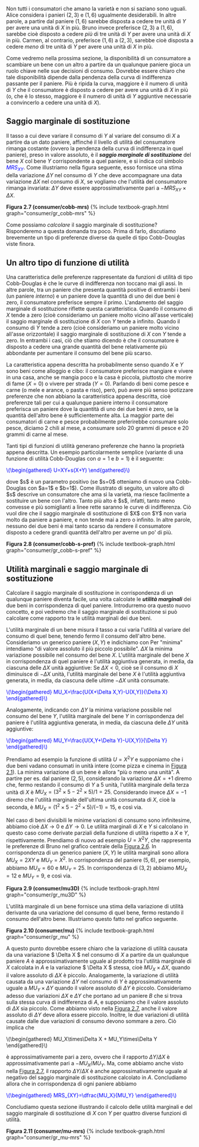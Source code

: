 


Non tutti i consumatori che amano la varietà e non si saziano sono uguali. Alice considera i panieri $(2,3)$ e $(1,6)$ ugualmente desiderabili. In altre parole, a partire dal paniere $(1,6)$ sarebbe disposta a cedere tre unità di $Y$ per avere una unità di $X$ in più. Bruno invece preferisce $(2,3)$ a $(1,6)$, sarebbe cioè disposto a cedere <i>più</i> di tre unità di $Y$ per avere una unità di $X$ in più. Carmen, al contrario, preferisce $(1,6)$ a $(2,3)$, sarebbe cioè disposta a cedere <i>meno</i> di tre unità di $Y$ per avere una unità di $X$ in più.

Come vedremo nella prossima sezione, la disponibilità di un consumatore a scambiare un bene con un altro a partire da un qualunque paniere gioca un ruolo chiave nelle sue decisioni di consumo. Dovrebbe essere chiaro che tale disponibilità dipende dalla pendenza della curva di indifferenza passante per il paniere. Più è ripida la curva, maggiore è il numero di unità di $Y$ che il consumatore è disposto a cedere per avere una unità di $X$ in più (o, che è lo stesso, maggiore è il numero di unità di $Y$ aggiuntive necessarie a convincerlo a cedere una unità di $X$).





<h2 id="SUBSEC_MRS">Saggio marginale di sostituzione</h2>

Il tasso a cui deve variare il consumo di $Y$ al variare del consumo di $X$ a partire da un dato paniere, affinché il livello di utilità del consumatore rimanga costante (ovvero la pendenza della curva di indifferenza in quel paniere), preso in valore assoluto, è il <i><b>saggio marginale di sostituzione</b></i> del bene $X$ col bene $Y$ corrispondente a quel paniere, e si indica col simbolo <span style="color: Blue;">$MRS_{XY}$</span>. Come illustriamo nella figura seguente, esso fornisce una stima della variazione $\Delta Y$ nel consumo di $Y$ che deve accompagnare una data variazione $\Delta X$ nel consumo di $X$, se vogliamo che l'utilità del consumatore rimanga invariata: $\Delta Y$ deve essere approssimativamente pari a $-MRS_{XY} \times \Delta X$. 

<a id="gr_consumer/cobb-mrs"><strong>Figura 2.7 (consumer/cobb-mrs)</strong></a>
{% include textbook-graph.html graph="consumer/gr_cobb-mrs" %}

Come possiamo <i>calcolare</i> il saggio marginale di sostituzione? Risponderemo a questa domanda tra poco. Prima di farlo, discutiamo brevemente un tipo di preferenze diverse da quelle di tipo Cobb-Douglas viste finora.










<h2 id="SUBSEC_COBB-S">Un altro tipo di funzione di utilità</h2>

Una caratteristica delle preferenze rappresentate da funzioni di utilità di tipo Cobb-Douglas è che le curve di indifferenza non toccano mai gli assi. In altre parole, tra un paniere che presenta quantità positive di entrambi i beni (un paniere <i>interno</i>) e un paniere dove la quantità di uno dei due beni è zero, il consumatore preferisce sempre il primo. L'andamento del saggio marginale di sostituzione riflette questa caratteristica. Quando il consumo di $X$ tende a zero (cioè consideriamo un paniere molto vicino all'asse verticale) il saggio marginale di sostituzione di $X$ con $Y$ tende a infinito. Quando il consumo di $Y$ tende a zero (cioè consideriamo un paniere molto vicino all'asse orizzontale) il saggio marginale di sostituzione di $X$ con $Y$ tende a zero. In entrambi i casi, ciò che stiamo dicendo è che il consumatore è disposto a cedere una grande quantità del bene relativamente più abbondante per aumentare il consumo del bene più scarso.

La caratteristica appena descritta ha probabilmente senso quando $X$ e $Y$ sono beni come alloggio e cibo: il consumatore preferisce mangiare e vivere in una casa, anche se mangia poco e la casa è piccola, piuttosto che morire di fame ($X=0$) o vivere per strada ($Y=0$). Parlando di beni come pesce e carne (o mele e arance, o pasta e riso), però, può avere più senso ipotizzare preferenze che non abbiano la caratteristica appena descritta, cioè preferenze tali per cui a qualunque paniere interno il consumatore preferisca un paniere dove la quantità di uno dei due beni è zero, se la quantità dell'altro bene è sufficientemente alta. La maggior parte dei consumatori di carne e pesce probabilmente preferirebbe consumare solo pesce, diciamo 2 chili al mese, a consumare solo 20 grammi di pesce e 20 grammi di carne al mese. 

Tanti tipi di funzioni di utilità generano preferenze che hanno la proprietà appena descritta. Un esempio particolarmente semplice (variante di una funzione di utilità Cobb-Douglas con $a=1$ e $b=1$) è il seguente:
<p><span style="color: Blue;">
\(\begin{gathered}
U=XY+s(X+Y)
\end{gathered}\)
</span></p>
dove $s$ è un parametro positivo (se $s=0$ otteniamo di nuovo una Cobb-Douglas con $a=1$ e $b=1$). Come illustrato di seguito, un valore alto di $s$ descrive un consumatore che ama sì la varietà, ma  riesce facilmente a sostituire un bene con l'altro. Tanto più alto è $s$, infatti, tanto meno convesse e più somiglianti a linee rette saranno le curve di indifferenza. Ciò vuol dire che il saggio marginale di sostituzione di $X$ con $Y$ non varia molto da paniere a paniere, e non tende mai a zero o infinito. In altre parole, nessuno dei due beni è mai tanto scarso da rendere il consumatore disposto a cedere grandi quantità dell'altro per averne un po' di più.

<a id="gr_consumer/cobb-s"><strong>Figura 2.8 (consumer/cobb-s-pref)</strong></a>
{% include textbook-graph.html graph="consumer/gr_cobb-s-pref" %}




























<h2 id="SUBSEC_MU-MRS">Utilità marginali e saggio marginale di sostituzione</h2>

Calcolare il saggio marginale di sostituzione in corrispondenza di un qualunque paniere diventa facile, una volta calcolate le <i><b>utilità marginali</b></i> dei due beni in corrispondenza di quel paniere. Introdurremo ora questo nuovo concetto, e poi vedremo che il saggio marginale di sostituzione si può calcolare come rapporto tra le utilità marginali dei due beni.

L'utilità marginale di un bene misura il tasso a cui varia l'utilità al variare del consumo di quel bene, tenendo fermo il consumo dell'altro bene. Consideriamo un generico paniere $(X,Y)$ e indichiamo con
<span class="marginnote">
Per "minima" intendiamo "di valore assoluto il più piccolo possibile".
</span>
$\Delta X$ la minima variazione possibile nel consumo del bene $X$. L'utilità marginale del bene $X$ in corrispondenza di quel paniere è l'utilità aggiuntiva generata, in media, da ciascuna delle $\Delta X$ unità aggiuntive:
<span class="marginnote">
Se $\Delta X<0$, cioè se il consumo di $X$ diminuisce di $-\Delta X$ unità, l'utilità marginale del bene $X$ è l'utilità aggiuntiva generata, in media, da ciascuna delle ultime $-\Delta X$ unità consumate.
</span>

<p><span style="color: Blue;">
\(\begin{gathered}
MU_X=\frac{U(X+\Delta X,Y)-U(X,Y)}{\Delta X}
\end{gathered}\)
</span></p>

Analogamente, indicando con $\Delta Y$ la minima variazione possibile nel consumo del bene $Y$, l'utilità marginale del bene $Y$ in corrispondenza del paniere è l'utilità aggiuntiva generata, in media, da ciascuna delle $\Delta Y$ unità aggiuntive:

<p><span style="color: Blue;">
\(\begin{gathered}
MU_Y=\frac{U(X,Y+\Delta Y)-U(X,Y)}{\Delta Y}
\end{gathered}\)
</span></p>

Prendiamo ad esempio la funzione di utilità $U=X^2Y$ e supponiamo che i due beni vadano consumati in unità intere (come pizza e cinema in <a href="{{ site.baseurl }}/it/I/2/1#gr_consumer/discrete-pref">Figura 2.1</a>). La minima variazione di un bene è allora "più o meno una unità". A partire per es. dal paniere $(2,5)$, considerando la variazione $\Delta X=+1$ diremo che, fermo restando il consumo di $Y$ a $5$ unità, l'utilità marginale della terza unità di $X$ è $MU_X=(3^2\times 5-2^2\times 5)/1=25$. Considerando invece $\Delta X=-1$ diremo che l'utilità marginale dell'ultima unità consumata di $X$, cioè la seconda, è $MU_X=(1^2\times 5-2^2\times 5)/(-1)=15$, e così via. 

Nel caso di beni divisibili le minime variazioni di consumo sono infinitesime, abbiamo cioè $\Delta X\to 0$ e $\Delta Y\to 0$. Le utilità marginali di $X$ e $Y$ si calcolano in questo caso come derivate parziali della funzione di utilità rispetto a $X$ e $Y$, rispettivamente. Prendiamo di nuovo ad esempio $U=X^2Y$, che rappresenta le preferenze di Bruno nel grafico centrale della <a href="{{ site.baseurl }}/it/I/2/1#gr_consumer/cobb-mrs-abc">Figura 2.6</a>. In corrispondenza di un generico paniere $(X,Y)$ le utilità marginali sono allora $MU_X=2XY$ e $MU_Y=X^2$. In corrispondenza del paniere $(5,6)$, per esempio, abbiamo $MU_X=60$ e $MU_Y=25$. In corrispondenza di $(3,2)$ abbiamo $MU_X=12$ e $MU_Y=9$, e così via.

<a id="gr_consumer/mu3D"><strong>Figura 2.9 (consumer/mu3D)</strong></a>
{% include textbook-graph.html graph="consumer/gr_mu3D" %}

L'utilità marginale di un bene fornisce una stima della variazione di utilità derivante da una variazione del consumo di quel bene, fermo restando il consumo dell'altro bene. Illustriamo questo fatto nel grafico seguente.


<a id="gr_consumer/mu"><strong>Figura 2.10 (consumer/mu)</strong></a>
{% include textbook-graph.html graph="consumer/gr_mu" %}

A questo punto dovrebbe essere chiaro che la variazione di utilità causata da una variazione $ \Delta X $ nel consumo di $X$ a partire da un qualunque paniere $A$ è approssimativamente uguale al prodotto tra l'utilità marginale di $X$ calcolata in $A$ e la variazione $ \Delta X $ stessa, cioè $MU_X \times \Delta X$, quando il valore assoluto di $\Delta X$ è piccolo. Analogamente, la variazione di utilità causata da una variazione $\Delta Y$ nel consumo di $Y$ è approssimativamente uguale a $MU_Y\times\Delta Y$ quando il valore assoluto di $\Delta Y$ è piccolo. Consideriamo adesso due variazioni $\Delta X$ e $\Delta Y$ che portano ad un paniere $B$ che si trova sulla stessa curva di indifferenza di $A$, e supponiamo che il valore assoluto di $\Delta X$ sia piccolo. Come abbiamo visto nella <a href="{{ site.baseurl }}/it/I/2/1#gr_consumer/cobb-mrs">Figura 2.7</a>, anche il valore assoluto di $\Delta Y$ deve allora essere piccolo. Inoltre, le due variazioni di utilità causate dalle due variazioni di consumo devono sommare a zero. Ciò implica che

<p>
\(\begin{gathered}
MU_X\times\Delta X + MU_Y\times\Delta Y
\end{gathered}\)
</p>

è approssimativamente pari a zero, ovvero che il rapporto $\Delta Y/\Delta X$ è approssimativamente pari a $-MU_X/MU_Y$. Ma, come abbiamo anche visto nella <a href="{{ site.baseurl }}/it/I/2/1#gr_consumer/cobb-mrs">Figura 2.7</a>, il rapporto $\Delta Y/\Delta X$ è anche approssimativamente uguale al negativo del saggio marginale di sostituzione calcolato in $A$. Concludiamo allora che in corrispondenza di ogni paniere abbiamo

<p><span style="color: Blue;">
\(\begin{gathered}
MRS_{XY}=\dfrac{MU_X}{MU_Y}
\end{gathered}\)
</span>
</p>

Concludiamo questa sezione illustrando il calcolo delle utilità marginali e del saggio marginale di sostituzione di $X$ con $Y$ per quattro diverse funzioni di utilità.

<a id="gr_consumer/mu-mrs"><strong>Figura 2.11 (consumer/mu-mrs)</strong></a>
{% include textbook-graph.html graph="consumer/gr_mu-mrs" %}














